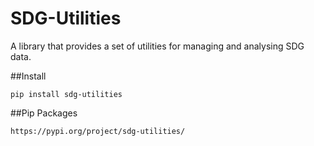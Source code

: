 # SDG-Utilities
A library that provides a set of utilities for managing and analysing SDG data. 

##Install

`pip install sdg-utilities`

##Pip Packages

`https://pypi.org/project/sdg-utilities/`
